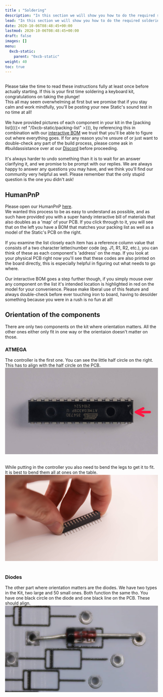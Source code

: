 ```yaml
---
title : "Soldering"
description: "In this section we will show you how to do the required soldering for your new Static."
lead: "In this section we will show you how to do the required soldering for your new Static."
date: 2020-10-06T08:48:45+00:00
lastmod: 2020-10-06T08:48:45+00:00
draft: false
images: []
menu:
  0xcb-static:
    parent: "0xcb-static"
weight: 40
toc: true
---
```


<br>Please take the time to read these instructions fully at least once before actually starting. If this is your first time soldering a keyboard kit, congratulations on taking the plunge!
<br>This all may seem overwhelming at first but we promise that if you stay calm and work mindfully, you'll be posting your new Static's sound test in no time at all!
<br><br>We have provided pictures of each component in your kit in the [packing list]({{< ref "/0xcb-static/packing-list" >}}), by referencing this in combination with our [interactive BOM](https://files.0xcb.dev/0xCB-Static/humanpnp.html) we trust that you'll be able to figure out where everything goes. If for any reason you're unsure of or just want to double-check any part of the build process, please come ask in #buildassistance over at our [Discord](https://discord.gg/WpmFC2NRWV) before proceeding.
<br><br>It's always harder to undo something than it is to wait for an answer clarifying it, and we promise to be prompt with our replies. We are always happy to answer any questions you may have, and we think you'll find our community very helpful as well. Please remember that the only stupid question is the one you didn't ask!

## HumanPnP

Please open our HumanPnP [here](https://files.0xcb.dev/0xCB-Static/humanpnp.html).
<br>We wanted this process to be as easy to understand as possible, and as such have provided you with a super handy interactive bill of materials that also doubles as a 'map' of your PCB. If you click through to it, you will see that on the left you have a BOM that matches your packing list as well as a model of the Static's PCB on the right.
<br><br>If you examine the list closely each item has a reference column value that consists of a two character letter/number code (eg. J1, R1, R2, etc.), you can think of these as each component's 'address' on the map. If you look at your physical PCB right now you'll see that these codes are also printed on the board directly, this is especially helpful in figuring out what needs to go where.
<br><br>Our interactive BOM goes a step further though, if you simply mouse over any component on the list it's intended location is highlighted in red on the model for your convenience. Please make liberal use of this feature and always double-check before ever touching iron to board, having to desolder something because you were in a rush is no fun at all!

## Orientation of the components

There are only two components on the kit where orientation matters. All the other ones either only fit in one way or the orientaion doesn't matter on those.

### ATMEGA

The controller is the first one. You can see the little half circle on the right. This has to align with the half circle on the PCB.
![atmega-topdown](atmega-topdown.jpg)

<br>While putting in the controller you also need to bend the legs to get it to fit. It is best to bend them all at ones on the table.
![controllerbend](controllerbend.jpg)<br><br>

### Diodes

The other part where orientation matters are the diodes. We have two types in the Kit, two large and 50 small ones. Both function the same tho. You have one black circle on the diode and one black line on the PCB. These should align.
![pcb-diode-placement](pcb-diode-placement.jpg)